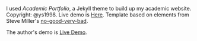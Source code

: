 I used *Academic Portfolio*, a Jekyll theme to build up my academic website. Copyright: @ys1998. Live demo is [Here](https://ys1998.github.io/academic-portfolio). Template based on elements from Steve Miller's [no-good-very-bad](https://github.com/svmiller/steve-ngvb-jekyll-template).

The author's demo is [Live Demo](https://ys1998.github.io/academic-portfolio).
